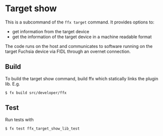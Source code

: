 # Target show

This is a subcommand of the `ffx target` command. It provides options to:

- get information from the target device
- get the information of the target device in a machine readable format

The code runs on the host and communicates to software running on the target
Fuchsia device via FIDL through an overnet connection.

## Build

To build the target show command, build ffx which statically links the plugin
lib. E.g.

```
$ fx build src/developer/ffx
```

## Test

Run tests with

```
$ fx test ffx_target_show_lib_test
```
